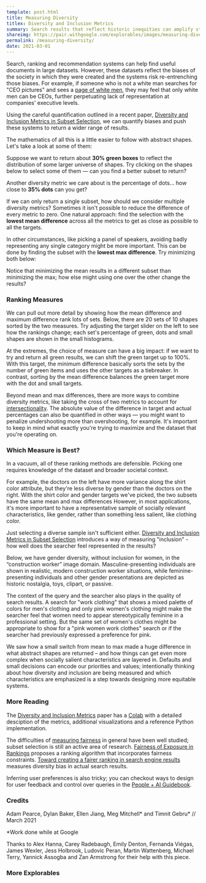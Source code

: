 ```yaml
---
template: post.html
title: Measuring Diversity
titlex: Diversity and Inclusion Metrics
summary: Search results that reflect historic inequities can amplify stereotypes and perpetuate under-representation. Carefully measuring diversity in data sets can help.
shareimg: https://pair.withgoogle.com/explorables/images/measuring-diversity.png
permalink: /measuring-diversity/
date: 2021-03-01
---
```


<link rel="stylesheet" href="style.css">

Search, ranking and recommendation systems can help find useful documents in large datasets. However, these datasets reflect the biases of the society in which they were created and the systems risk re-entrenching those biases. For example, if someone who is not a white man searches for "CEO pictures" and sees a [page of white men](https://www.nytimes.com/interactive/2018/04/24/upshot/women-and-men-named-john.html), they may feel that only white men can be CEOs, further perpetuating lack of representation at companies' executive levels. 

Using the careful quantification outlined in a recent paper, [Diversity and Inclusion Metrics in Subset Selection](https://arxiv.org/pdf/2002.03256.pdf), we can quantify biases and push these systems to return a wider range of results. 

The mathematics of all this is a little easier to follow with abstract shapes. Let's take a look at some of them:

<div id='all-shapes' class='shapes'></div>

Suppose we want to return about <b>30% green boxes</b> to reflect the distribution of some larger universe of shapes. Try clicking on the shapes below to select some of them — can you find a better subset to return?

<div id='pick-green' class='shapes'></div>

Another diversity metric we care about is the percentage of dots... how close to <b>35% dots</b> can you get?

<div id='pick-triangle' class='shapes'></div>

If we can only return a single subset, how should we consider multiple diversity metrics? Sometimes it isn't possible to reduce the difference of every metric to zero. One natural approach: find the selection with the **lowest mean difference** across all the metrics to get as close as possible to all the targets. 

In other circumstances, like picking a panel of speakers, avoiding badly representing any single category might be more important. This can be done by finding the subset with the **lowest max difference**. Try minimizing both below:  

<div id='pick-metric' class='shapes' style='margin-bottom: 0px'></div>

Notice that minimizing the mean results in a different subset than minimizing the max; how else might using one over the other change the results?   

### Ranking Measures

We can pull out more detail by showing how the mean difference and maximum difference rank lots of sets. Below, there are 20 sets of 10 shapes sorted by the two measures. Try adjusting the target slider on the left to see how the rankings change; each set's percentage of green, dots and small shapes are shown in the small histograms.  

<div id='columns-height'></div>

At the extremes, the choice of measure can have a big impact: if we want to try and return all green results, we can shift the green target up to 100%. With this target, the minimum difference basically sorts the sets by the number of green items and uses the other targets as a tiebreaker. In contrast, sorting by the mean difference balances the green target more with the dot and small targets.

<div id='columns-height-disagree'></div>

Beyond mean and max differences, there are more ways to combine diversity metrics, like taking the cross of two metrics to account for [intersectionality](https://en.wikipedia.org/wiki/Intersectionality). The absolute value of the difference in target and actual percentages can also be quantified in other ways — you might want to penalize undershooting more than overshooting, for example. It's important to keep in mind what exactly you're trying to maximize and the dataset that you're operating on.
 
### Which Measure is Best?

In a vacuum, all of these ranking methods are defensible. Picking one requires knowledge of the dataset and broader societal context.

For example, the doctors on the left have more variance along the shirt color attribute, but they're less diverse by gender than the doctors on the right. With the shirt color and gender targets we've picked, the two subsets have the same mean and max differences However, in most applications, it's more important to have a representative sample of socially relevant characteristics, like gender, rather than something less salient, like clothing color. 

<div id='coat-v-gender'></div>   

Just selecting a diverse sample isn't sufficient either. [Diversity and Inclusion Metrics in Subset Selection](https://arxiv.org/pdf/2002.03256.pdf) introduces a way of measuring "inclusion" - how well does the searcher feel represented in the results?

Below, we have gender diversity, without inclusion for women, in the “construction worker” image domain. Masculine-presenting individuals are shown in realistic, modern construction worker situations, while feminine-presenting individuals and other gender presentations are depicted as historic nostalgia, toys, clipart, or passive.

<div id='construction'></div>

The context of the query and the searcher also plays in the quality of search results. A search for "work clothing" that shows a mixed palette of colors for men's clothing and only pink women's clothing might make the searcher feel that women need to appear stereotypically feminine in a professional setting. But the same set of women's clothes might be appropriate to show for a "pink women work clothes" search or if the searcher had previously expressed a preference for pink.

We saw how a small switch from mean to max made a huge difference in what abstract shapes are returned – and how things can get even more complex when socially salient characteristics are layered in. Defaults and small decisions can encode our priorities and values; intentionally thinking about how diversity and inclusion are being measured and which characteristics are emphasized is a step towards designing more equitable systems.    

### More Reading

The [Diversity and Inclusion Metrics](https://arxiv.org/pdf/2002.03256.pdf) paper has a [Colab](https://colab.research.google.com/github/PAIR-code/ai-explorables/blob/master/source/measuring-diversity/diversity-and-inclusion.ipynb) with a detailed desciption of the metrics, additional visualizations and a reference Python implementation.  

The difficulties of [measuring fairness](https://pair.withgoogle.com/explorables/measuring-fairness/) in general have been well studied; subset selection is still an active area of research. [Fairness of Exposure in Rankings](https://www.cs.cornell.edu/~tj/publications/singh_joachims_18a.pdf) proposes a ranking algorithm that incorporates fairness constraints. [Toward creating a fairer ranking in search engine results](https://www.ilab.cs.rutgers.edu/~rg522/publication/gao-2020-ipm/gao-2020-ipm.pdf) measures diversity bias in actual search results. 

Inferring user preferences is also tricky; you can checkout ways to design for user feedback and control over queries in the [People + AI Guidebook](https://pair.withgoogle.com/chapter/feedback-controls/).

### Credits 

Adam Pearce, Dylan Baker, Ellen Jiang, Meg Mitchell\* and Timnit Gebru\* // March 2021

*Work done while at Google

Thanks to Alex Hanna, Carey Radebaugh, Emily Denton, Fernanda Viégas, James Wexler, Jess Holbrook, Ludovic Peran, Martin Wattenberg, Michael Terry, Yannick Assogba and Zan Armstrong for their help with this piece.


<p id='feedback-form'></p>

<h3>More Explorables</h3>

<p id='recirc'></p>



<script src='../third_party/d3_.js'></script>
<script src="//cdnjs.cloudflare.com/ajax/libs/seedrandom/3.0.5/seedrandom.min.js">
</script>
<script src='sliders.js'></script>
<script src='script.js'></script>
<script src='image-layout.js'></script>

<script src='columns-height.js'></script>

<script src='../third_party/recirc.js'></script>